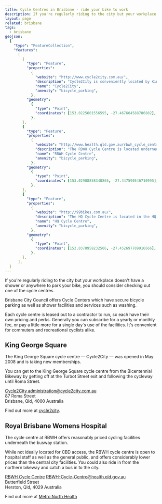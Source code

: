 ```yaml
---
title: Cycle Centres in Brisbane - ride your bike to work
description: If you're regularly riding to the city but your workplace doesn't have a shower or anywhere to park your bike, you should consider checking out one of the cycle centres.
layout: page
related: brisbane
tags:
  - brisbane
geojson:
  {
    "type": "FeatureCollection",
    "features":
      [
        {
          "type": "Feature",
          "properties":
            {
              "website": "http://www.cycle2city.com.au/",
              "description": "Cycle2City is conveniently located by King George Square, and offers the regular facilities such as showers and bike storage.",
              "name": "Cycle2City",
              "amenity": "bicycle_parking",
            },
          "geometry":
            {
              "type": "Point",
              "coordinates": [153.0225601556595, -27.467604588786802],
            },
        },
        {
          "type": "Feature",
          "properties":
            {
              "website": "http://www.health.qld.gov.au/rbwh_cycle_centre/",
              "description": "The RBWH Cycle Centre is located underneath the RBWH bus stop, and offers the regular facilities such as showers and bike storage.",
              "name": "RBWH Cycle Centre",
              "amenity": "bicycle_parking",
            },
          "geometry":
            {
              "type": "Point",
              "coordinates": [153.02908858340865, -27.447590546710995],
            },
        },
        {
          "type": "Feature",
          "properties":
            {
              "website": "http://99bikes.com.au/",
              "description": "The HQ Cycle Centre is located in the HQ building at Fortitude Valley, and offers the regular facilities such as showers and bike storage.",
              "name": "HQ Cycle Centre",
              "amenity": "bicycle_parking",
            },
          "geometry":
            {
              "type": "Point",
              "coordinates": [153.0378958232506, -27.452697709916666],
            },
        },
      ],
  }
---
```


If you're regularly riding to the city but your workplace doesn't have a shower or anywhere to park your bike, you should consider checking out one of the cycle centres.

Brisbane City Council offers Cycle Centers which have secure bicycle parking as well as shower facilities and services such as washing.

Each cycle centre is leased out to a contractor to run, so each have their own pricing and perks. Generally you can subscribe for a yearly or monthly fee, or pay a little more for a single day's use of the facilities. It's convenient for commuters and recreational cyclists alike.

## King George Square

The King George Square cycle centre — Cycle2City — was opened in May 2008 and is taking new memberships.

You can get to the King George Square cycle centre from the Bicentennial Bikeway by getting off at the Turbot Street exit and following the cycleway until Roma Street.

<div id="hcard-Cycle2City" class="vcard">
<a class="url fn n organization" href="http://www.cycle2city.com.au/">Cycle2City </a> <a class="email" href="mailto:administration@cycle2city.com.au">administration@cycle2city.com.au</a>
<div class="adr">
<div class="street-address">87 Roma Street</div>
<span class="locality">Brisbane</span>, <span class="region">Qld</span>, <span class="postal-code">4000</span> <span class="country-name">Australia</span>
</div>
</div>

Find out more at [cycle2city](https://cycle2city.com.au/).

## Royal Brisbane Womens Hospital

The cycle centre at RBWH offers reasonably priced cycling facilities underneath the busway station.

While not ideally located for CBD access, the RBWH cycle centre is open to hospital staff as well as the general public, and offers considerably lower prices than the central city facilities. You could also ride in from the northern bikeway and catch a bus in to the city.

<div id="hcard-Cycle2City" class="vcard">
<a class="url fn n organization" href="http://www.health.qld.gov.au/rbwh_cycle_centre/">RBWH Cycle Centre</a> <a class="email" href="mailto:RBWH-Cycle-Centre@health.qld.gov.au">RBWH-Cycle-Centre@health.qld.gov.au</a>
<div class="adr">
<div class="street-address">Butterfield Street</div>
<span class="locality">Herston</span>, <span class="region">Qld</span>, <span class="postal-code">4029</span> <span class="country-name">Australia</span>
</div>
</div>

Find out more at [Metro North Health](https://metronorth.health.qld.gov.au/rbwh/cycle-centre)
